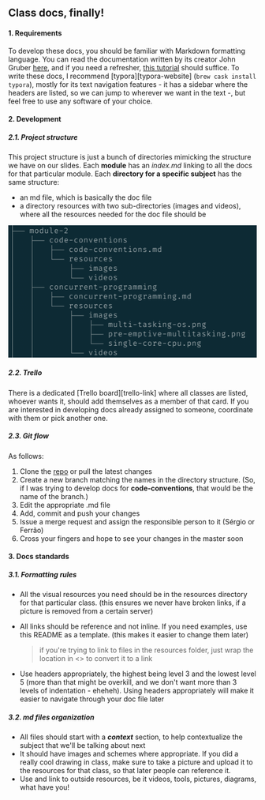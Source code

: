 ## Class docs, finally!

#### 1. Requirements

To develop these docs, you should be familiar with Markdown formatting language. You can read the documentation written by its creator John Gruber [here][markdown-documentation], and if you need a refresher, [this tutorial][markdown-tutorial] should suffice.
To write these docs, I recommend [typora][typora-website]  (`brew cask install typora`), mostly for its text navigation features - it has a sidebar where the headers are listed, so we can jump to wherever we want in the text -, but feel free to use any software of your choice.



#### 2. Development

##### 2.1. Project structure

This project structure is just a bunch of directories mimicking the structure we have on our slides. Each **module** has an _index.md_ linking to all the docs for that particular module. Each **directory for a specific subject** has the same structure: 

* an md file, which is basically the doc file
* a directory resources with two sub-directories (images and videos), where all the resources needed for the doc file should be



![Directory structure][directory-structure]



##### 2.2. Trello

There is a dedicated [Trello board][trello-link] where all classes are listed, whoever wants it, should add themselves as a member of that card. If you are interested in developing docs already assigned to someone, coordinate with them or pick another one. 



##### 2.3. Git flow

As follows:

1. Clone the [repo][docs-repo] or pull the latest changes
2. Create a new branch matching the names in the directory structure. (So, if I was trying to develop docs for **code-conventions**, that would be the name of the branch.)
3. Edit the appropriate .md file
4. Add, commit and push your changes
5. Issue a merge request and assign the responsible person to it (Sérgio or Ferrão)
6. Cross your fingers and hope to see your changes in the master soon



#### 3. Docs standards

##### 3.1. Formatting rules

* All the visual resources you need should be in the resources directory for that particular class. (this ensures we never have broken links, if a picture is removed from a certain server)

* All links should be reference and not inline. If you need examples, use this README as a template. (this makes it easier to change them later) 

  > if you're trying to link to files in the resources folder, just wrap the location in <> to convert it to a link

  

* Use headers appropriately, the highest being level 3 and the lowest level 5 (more than that might be overkill, and we don't want more than 3 levels of indentation - eheheh). Using headers appropriately will make it easier to navigate through your doc file later



##### 3.2. md files organization

* All files should start with a **_context_** section, to help contextualize the subject that we'll be talking about next
* It should have images and schemes where appropriate. If you did a really cool drawing in class, make sure to take a picture and upload it to the resources for that class, so that later people can reference it.
* Use and link to outside resources, be it videos, tools, pictures, diagrams, what have you!







[markdown-documentation]:https://daringfireball.net/projects/markdown/
[markdown-tutorial]: https://www.markdowntutorial.com/
[trello-board]: <trello-board>
[typora]:https://www.typora.io/
[directory-structure]: <resources/images/directory-structure.png>

[docs-repo]: https://github.com/talefe/notes




